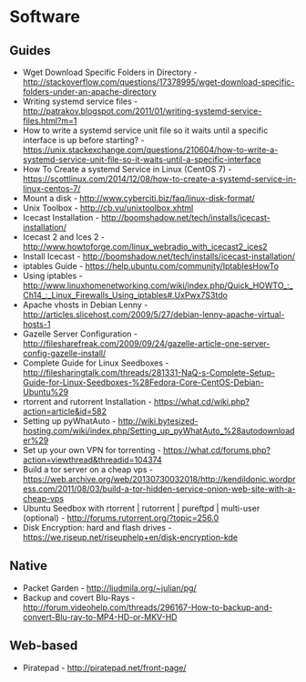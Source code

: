 # Software

## Guides

* Wget Download Specific Folders in Directory - http://stackoverflow.com/questions/17378995/wget-download-specific-folders-under-an-apache-directory
* Writing systemd service files - http://patrakov.blogspot.com/2011/01/writing-systemd-service-files.html?m=1
* How to write a systemd service unit file so it waits until a specific interface is up before starting? - https://unix.stackexchange.com/questions/210604/how-to-write-a-systemd-service-unit-file-so-it-waits-until-a-specific-interface
* How To Create a systemd Service in Linux (CentOS 7) - https://scottlinux.com/2014/12/08/how-to-create-a-systemd-service-in-linux-centos-7/
* Mount a disk - http://www.cyberciti.biz/faq/linux-disk-format/
* Unix Toolbox - http://cb.vu/unixtoolbox.xhtml
* Icecast Installation - http://boomshadow.net/tech/installs/icecast-installation/
* Icecast 2 and Ices 2 - http://www.howtoforge.com/linux_webradio_with_icecast2_ices2
* Install Icecast - http://boomshadow.net/tech/installs/icecast-installation/
* iptables Guide - https://help.ubuntu.com/community/IptablesHowTo
* Using iptables - http://www.linuxhomenetworking.com/wiki/index.php/Quick_HOWTO_:_Ch14_:_Linux_Firewalls_Using_iptables#.UxPwx7S3tdo
* Apache vhosts in Debian Lenny - http://articles.slicehost.com/2009/5/27/debian-lenny-apache-virtual-hosts-1
* Gazelle Server Configuration - http://filesharefreak.com/2009/09/24/gazelle-article-one-server-config-gazelle-install/
* Complete Guide for Linux Seedboxes - http://filesharingtalk.com/threads/281331-NaQ-s-Complete-Setup-Guide-for-Linux-Seedboxes-%28Fedora-Core-CentOS-Debian-Ubuntu%29
* rtorrent and rutorrent Installation - https://what.cd/wiki.php?action=article&id=582
* Setting up pyWhatAuto - http://wiki.bytesized-hosting.com/wiki/index.php/Setting_up_pyWhatAuto_%28autodownloader%29
* Set up your own VPN for torrenting - https://what.cd/forums.php?action=viewthread&threadid=104374
* Build a tor server on a cheap vps - https://web.archive.org/web/20130730032018/http://kendildonic.wordpress.com/2011/08/03/build-a-tor-hidden-service-onion-web-site-with-a-cheap-vps
* Ubuntu Seedbox with rtorrent | rutorrent | pureftpd | multi-user (optional) - http://forums.rutorrent.org/?topic=256.0
* Disk Encryption: hard and flash drives - https://we.riseup.net/riseuphelp+en/disk-encryption-kde

## Native

* Packet Garden - http://ljudmila.org/~julian/pg/
* Backup and covert Blu-Rays - http://forum.videohelp.com/threads/296167-How-to-backup-and-convert-Blu-ray-to-MP4-HD-or-MKV-HD

## Web-based

* Piratepad - http://piratepad.net/front-page/